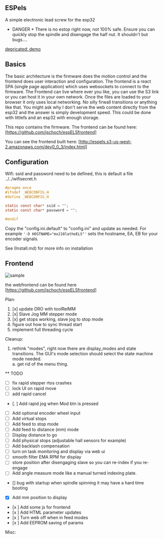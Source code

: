 ## ESPels

A simple electronic lead screw for the esp32

* DANGER *
There is no estop right now, not 100% safe.  Ensure you can quickly stop the spindle and disengage the half nut.  It shouldn't but bugs....

[depricated: demo](https://www.youtube.com/watch?v=uXhqEe8Kw6M&list=PLvpLfzys-jPumkXZj8ZZn11zyY3UYtSkn&index=6)

## Basics

The basic architecture is the firmware does the motion control and the frontend does user interaction and configuration.  The frontend is a react SPA (single page application) which uses websockets to connect to the firmware.  The Frontend can live where ever you like, you can use the S3 link or you can host it in your own network.  Once the files are loaded to your browser it only uses local networking.  No silly firwall transitions or anything like that.  You might ask why I don't serve the web content directly from the esp32 and the answer is simply development speed.  This could be done with littlefs and an esp32 with enough storage.

This repo contains the firmware.  The frontend can be found here: [https://github.com/jschoch/espELSfrontend]

You can see the frontend built here: [http://espels.s3-us-west-2.amazonaws.com/dev0_0_3/index.html]


## Configuration


Wifi:  ssid and password need to be defined, this is default a file ../../wifisecret.h

```c
#pragma once
#ifndef _WEBCONFIG_H
#define _WEBCONFIG_H

static const char* ssid = "";
static const char* password = "";

#endif
```

Copy the "config.ini.default" to "config.ini" and update as needed.  For example `'-D HOSTNAME="mx210latheELS"'` sets the hostname,  EA, EB for your encoder signals.  

See (Install.md) for more info on installation




## Frontend

![sample](https://user-images.githubusercontent.com/20271/104212553-33b6c200-53ea-11eb-899b-3ec2c22e56c2.png)

the webfrontend can be found here [https://github.com/jschoch/espELSfrontend]







Plan:

1. [x] update DRO with toolRelMM 
1. [x] Slave Jog MM stepper mode
2. [x] get stops working, slave jog to stop mode
3. figure out how to sync thread start
4. implement full threading cycle

Cleanup:

1. rethink "modes", right now there are display_modes and state transitions.  The GUI's mode selection should select the state machine mode needed.  
  a. get rid of the menu thing.



** TODO

- [ ] fix rapid stepper rtos crashes
- [ ] lock UI on rapid move
- [ ] add rapid cancel
- [. ] Add rapid jog when Mod btn is pressed
- [ ] Add optional encoder wheel input
- [ ] Add virtual stops
- [ ] Add feed to stop mode
- [ ] Add feed to distance (mm) mode
- [ ] Display distance to go
- [ ] Add physical stops (adjustable hall sensors for example)
- [ ] Add backlash compensation
- [ ] turn on task monitoring and display via web ui
- [ ] smooth filter EMA RPM for display
- [ ] store position after disengaging slave so you can re-index if you re-engage
- [ ] Add angle measure mode like a manual turned indexing plate.
- [] bug with startup when spindle spinning it may have a hard time booting
- [x] Add mm position to display
- [x ] Add some js for frontend
- [x ] Add HTML parameter updates
- [x ] Turn web off when in feed modes
- [x ] Add EEPROM saving of params


Misc:

